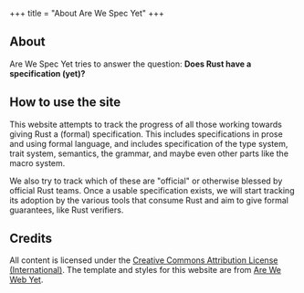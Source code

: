 +++
title = "About Are We Spec Yet"
+++

## About

Are We Spec Yet tries to answer the question: **Does Rust have a specification (yet)?**

## How to use the site

This website attempts to track the progress of all those working towards giving Rust a (formal) specification.
This includes specifications in prose and using formal language, and includes specification of the type system, trait system, semantics, the grammar, and maybe even other parts like the macro system.

We also try to track which of these are "official" or otherwise blessed by official Rust teams.
Once a usable specification exists, we will start tracking its adoption by the various tools that consume Rust and aim to give formal guarantees, like Rust verifiers.



## Credits

All content is licensed under the [Creative Commons Attribution License (International)](https://github.com/JoJoDeveloping/arewespecyet/blob/master/LICENSE).
The template and styles for this website are from [Are We Web Yet](https://arewewebyet.rs).
